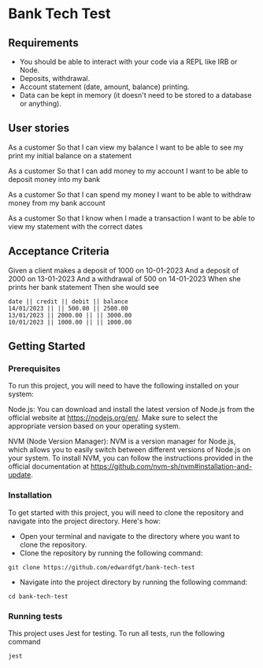 # Bank Tech Test

## Requirements

* You should be able to interact with your code via a REPL like IRB or Node.
* Deposits, withdrawal.
* Account statement (date, amount, balance) printing.
* Data can be kept in memory (it doesn't need to be stored to a database or anything).


## User stories
As a customer
So that I can view my balance
I want to be able to see my print my initial balance on a statement

As a customer
So that I can add money to my account
I want to be able to deposit money into my bank

As a customer
So that I can spend my money
I want to be able to withdraw money from my bank account

As a customer
So that I know when I made a transaction
I want to be able to view my statement with the correct dates

## Acceptance Criteria
Given a client makes a deposit of 1000 on 10-01-2023
And a deposit of 2000 on 13-01-2023
And a withdrawal of 500 on 14-01-2023
When she prints her bank statement
Then she would see


```
date || credit || debit || balance
14/01/2023 || || 500.00 || 2500.00
13/01/2023 || 2000.00 || || 3000.00
10/01/2023 || 1000.00 || || 1000.00
```

## Getting Started

### Prerequisites
To run this project, you will need to have the following installed on your system:

Node.js: You can download and install the latest version of Node.js from the official website at https://nodejs.org/en/. Make sure to select the appropriate version based on your operating system.

NVM (Node Version Manager): NVM is a version manager for Node.js, which allows you to easily switch between different versions of Node.js on your system. To install NVM, you can follow the instructions provided in the official documentation at https://github.com/nvm-sh/nvm#installation-and-update.

### Installation
To get started with this project, you will need to clone the repository and navigate into the project directory. Here's how:

- Open your terminal and navigate to the directory where you want to clone the repository.
- Clone the repository by running the following command:

```
git clone https://github.com/edwardfgt/bank-tech-test
```

- Navigate into the project directory by running the following command:

```
cd bank-tech-test
```

### Running tests
This project uses Jest for testing. To run all tests, run the following command
```
jest
```